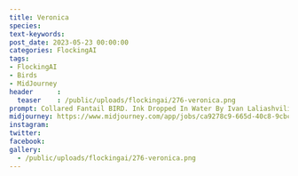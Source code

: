 ```yaml
---
title: Veronica
species: 
text-keywords: 
post_date: 2023-05-23 00:00:00
categories: FlockingAI
tags:
- FlockingAI
- Birds
- MidJourney 
header      :
  teaser    : /public/uploads/flockingai/276-veronica.png
prompt: Collared Fantail BIRD. Ink Dropped In Water By Ivan Laliashvili, Peter Mohrbacher. A Portrait Of Pulp Cover Of BIRD Fish By Jean - Baptiste Monge, Post Processing, Painterly, Book Illustration Watercolor Granular Splatter Dripping Paper Texture Rococo Details, Post Processing, Painterly, Book Illustration Watercolor Granular Splatter Dripping Paper Texture, Ink Outlines, Painterly,
midjourney: https://www.midjourney.com/app/jobs/ca9278c9-665d-40c8-9cbc-c48764661766
instagram: 
twitter: 
facebook: 
gallery: 
  - /public/uploads/flockingai/276-veronica.png
---
```


